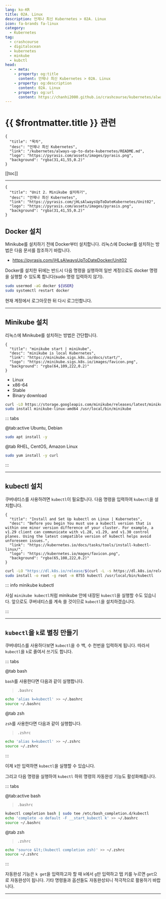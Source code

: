 ```yaml
---
lang: ko-KR
title: 02A. Linux
description: 언제나 최신 Kubernetes > 02A. Linux
icon: fa-brands fa-linux
category:
  - Kubernetes
tag:
  - crashcourse
  - digitalocean
  - kubernetes
  - minkube
  - kubctl
head:
  - - meta:
    - property: og:title
      content: 언제나 최신 Kubernetes > 02A. Linux
    - property: og:description
      content: 02A. Linux
    - property: og:url
      content: https://chanhi2000.github.io/crashcourse/kubernetes/always-up-to-date-kubernetes/02A.html
---
```


# {{ $frontmatter.title }} 관련

```component VPCard
{
  "title": "목차",
  "desc": "언제나 최신 Kubernetes",
  "link": "/kubernetes/always-up-to-date-kubernetes/README.md",
  "logo": "https://pyrasis.com/assets/images/pyrasis.png",
  "background": "rgba(31,41,55,0.2)"
}
```

[[toc]]

---

```component VPCard
{
  "title": "Unit 2. Minikube 설치하기",
  "desc": "언제나 최신 Kubernetes",
  "link": "https://pyrasis.com/jHLsAlwaysUpToDateKubernetes/Unit02",
  "logo": "https://pyrasis.com/assets/images/pyrasis.png",
  "background": "rgba(31,41,55,0.2)"
}
```

## Docker 설치

Minikube를 설치하기 전에 Docker부터 설치합니다. 리눅스에 Docker를 설치하는 방법은 다음 문서를 참조하기 바랍니다.

- <a href="https://pyrasis.com/jHLsAlwaysUpToDateDocker/Unit02" target="_blank" rel="nofollow">https://pyrasis.com/jHLsAlwaysUpToDateDocker/Unit02</a>

Docker를 설치한 뒤에는 반드시 다음 명령을 실행하여 일반 계정으로도 docker 명령을 실행할 수 있도록 합니다(sudo 명령 입력하지 않기).

```sh
sudo usermod -aG docker ${USER}
sudo systemctl restart docker
```

현재 계정에서 로그아웃한 뒤 다시 로그인합니다.

---

## Minikube 설치

리눅스에 Minikube를 설치하는 방법은 간단합니다.

```component VPCard
{
  "title": "minikube start | minikube",
  "desc": "minikube is local Kubernetes",
  "link": "https://minikube.sigs.k8s.io/docs/start/",
  "logo": "https://minikube.sigs.k8s.io/images/favicon.png",
  "background": "rgba(64,109,222,0.2)"
}
```

- Linux
- x86-64
- Stable
- Binary download

```sh
curl -LO https://storage.googleapis.com/minikube/releases/latest/minikube-linux-amd64
sudo install minikube-linux-amd64 /usr/local/bin/minikube
```

::: tabs 

@tab:active <FontIcon icon="fa-brands fa-debian"/> Ubuntu, Debian

```sh
sudo apt install -y 
```

@tab <FontIcon icon="fa-brands fa-redhat"/>RHEL, CentOS, Amazon Linux

```sh
sudo yum install -y curl
```

:::

---

## kubectl 설치

쿠버네티스를 사용하려면 `kubectl`이 필요합니다. 다음 명령을 입력하여 `kubectl`을 설치합니다.

```component VPCard
{
  "title": "Install and Set Up kubectl on Linux | Kubernetes",
  "desc": "Before you begin You must use a kubectl version that is within one minor version difference of your cluster. For example, a v1.29 client can communicate with v1.28, v1.29, and v1.30 control planes. Using the latest compatible version of kubectl helps avoid unforeseen issues.",
  "link": "https://kubernetes.io/docs/tasks/tools/install-kubectl-linux/",
  "logo": "https://kubernetes.io/mages/favicon.png",
  "background": "rgba(65,108,222,0.2)"
}
```

```sh
curl -LO "https://dl.k8s.io/release/$(curl -L -s https://dl.k8s.io/release/stable.txt)/bin/linux/amd64/kubectl"
sudo install -o root -g root -m 0755 kubectl /usr/local/bin/kubectl
```

::: info minikube kubectl

사실 `minikube kubectl`처럼 minikube 안에 내장된 `kubectl`을 실행할 수도 있습니다. 앞으로도 쿠버네티스를 계속 쓸 것이므로 `kubectl`을 설치하겠습니다.

:::

---

## `kubectl`을 `k`로 별칭 만들기

쿠버네티스를 사용하다보면 `kubectl`을 수 백, 수 천번을 입력하게 됩니다. 따라서 `kubectl`을 `k`로 줄여서 쓰기도 합니다.

::: tabs 

@tab bash

`bash`를 사용한다면 다음과 같이 실행합니다.

> <FontIcon icon="iconfont icon-file"/>`.bashrc`

```sh
echo 'alias k=kubectl' >> ~/.bashrc
source ~/.bashrc
```

@tab zsh

`zsh`를 사용한다면 다음과 같이 실행합니다.

> <FontIcon icon="iconfont icon-file"/>`.zshrc` 

```sh
echo 'alias k=kubectl' >> ~/.zshrc
source ~/.zshrc
```

:::

이제 `k`만 입력하면 `kubectl`을 실행할 수 있습니다.

그리고 다음 명령을 실행하여 `kubectl` 하위 명령의 자동완성 기능도 활성화해줍니다.

::: tabs

@tab:active bash

> <FontIcon icon="iconfont icon-file"/>`.bashrc`

```sh
kubectl completion bash | sudo tee /etc/bash_completion.d/kubectl
echo 'complete -o default -F __start_kubectl k' >> ~/.bashrc
source ~/.bashrc
```

@tab zsh

> <FontIcon icon="iconfont icon-file"/>`.zshrc`

```sh
echo 'source &lt;(kubectl completion zsh)' >> ~/.zshrc
source ~/.zshrc
```

:::

자동완성 기능은 `k get`을 입력하고자 할 때 `k`에서 `g`만 입력하고 탭 키를 누르면 `get`으로 자동완성이 됩니다. 기타 명령들과 옵션들도 자동완성되니 적극적으로 활용하기 바랍니다.

---

<TagLinks />